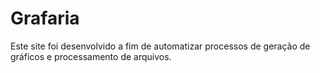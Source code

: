 # Grafaria
Este site foi desenvolvido a fim de automatizar processos de geração de gráficos e processamento de arquivos.
